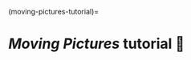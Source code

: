 (moving-pictures-tutorial)=
# *Moving Pictures* tutorial 🎥

```{embed} xref:q2doc-moving-pictures-target#tutorial
```

<!--
 Looking for the source of this tutorial?
 It's cross-referenced from https://github.com/qiime2/moving-pictures-tutorial.
-->
